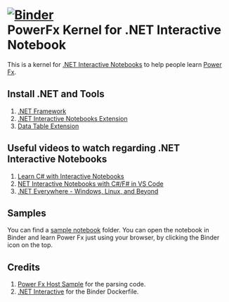 [![Binder](https://mybinder.org/badge_logo.svg)](https://mybinder.org/v2/gh/rajyraman/Power-Fx-.NET-Interactive/main?urlpath=lab) <br>
PowerFx Kernel for .NET Interactive Notebook
=====================================

This is a kernel for [.NET Interactive Notebooks](https://github.com/dotnet/interactive) to help people learn [Power Fx](https://github.com/microsoft/Power-Fx).

## Install .NET and Tools

1. [.NET Framework](https://dot.net/learntocode)
2. [.NET Interactive Notebooks Extension](https://marketplace.visualstudio.com/items?itemName=ms-dotnettools.dotnet-interactive-vscode)
3. [Data Table Extension](https://marketplace.visualstudio.com/items?itemName=RandomFractalsInc.vscode-data-table)

## Useful videos to watch regarding .NET Interactive Notebooks

1. [Learn C# with Interactive Notebooks](https://www.youtube.com/watch?v=xdmdR2JfKfM)
2. [NET Interactive Notebooks with C#/F# in VS Code](https://www.youtube.com/watch?v=DMYtIJT1OeU)
3. [.NET Everywhere - Windows, Linux, and Beyond](https://www.youtube.com/watch?v=ZM6OO2lkxA4)

## Samples

You can find a [sample notebook](./notebooks/PowerFx.ipynb) folder. You can open the notebook in Binder and learn Power Fx just using your browser, by clicking the Binder icon on the top.

## Credits

1. [Power Fx Host Sample](https://github.com/microsoft/power-fx-host-samples) for the parsing code.
2. [.NET Interactive](https://github.com/dotnet/interactive) for the Binder Dockerfile.

